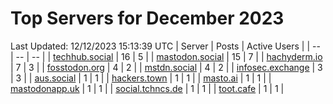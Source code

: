 # Top Servers for December 2023
Last Updated: 12/12/2023 15:13:39 UTC
| Server | Posts | Active Users |
| -- | -- | -- |
| [techhub.social](https://techhub.social/tags/PowerShell) | 16 | 5 |
| [mastodon.social](https://mastodon.social/tags/PowerShell) | 15 | 7 |
| [hachyderm.io](https://hachyderm.io/tags/PowerShell) | 7 | 3 |
| [fosstodon.org](https://fosstodon.org/tags/PowerShell) | 4 | 2 |
| [mstdn.social](https://mstdn.social/tags/PowerShell) | 4 | 2 |
| [infosec.exchange](https://infosec.exchange/tags/PowerShell) | 3 | 3 |
| [aus.social](https://aus.social/tags/PowerShell) | 1 | 1 |
| [hackers.town](https://hackers.town/tags/PowerShell) | 1 | 1 |
| [masto.ai](https://masto.ai/tags/PowerShell) | 1 | 1 |
| [mastodonapp.uk](https://mastodonapp.uk/tags/PowerShell) | 1 | 1 |
| [social.tchncs.de](https://social.tchncs.de/tags/PowerShell) | 1 | 1 |
| [toot.cafe](https://toot.cafe/tags/PowerShell) | 1 | 1 |
